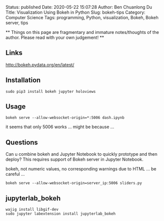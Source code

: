 Status: published
Date: 2020-05-22 15:07:28
Author: Ben Chuanlong Du
Title: Visualization Using Bokeh in Python
Slug: bokeh-tips
Category: Computer Science
Tags: programming, Python, visualization, Bokeh, Bokeh server, tips

**
Things on this page are
fragmentary and immature notes/thoughts of the author.
Please read with your own judgement!
**

## Links

<http://bokeh.pydata.org/en/latest/>

## Installation

```
sudo pip3 install bokeh jupyter holoviews
```

## Usage
```
bokeh serve --allow-websocket-origin=*:5006 dash.ipynb
```
it seems that only 5006 works ...
might be because ...

## Questions

Can u combine bokeh and Jupyter Notebook to quickly prototype and then deploy? 
This requires support of Bokeh server in Jupyter Notebook.

bokeh, not numeric values, no corresponding warnings due to HTML ...
be careful ...

```
bokeh serve --allow-websocket-origin=server_ip:5006 sliders.py
```

## jupyterlab_bokeh

    wajig install libgif-dev
    sudo jupyter labextension install jupyterlab_bokeh

